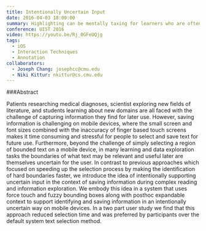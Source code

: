 ```yaml
---
title: Intentionally Uncertain Input
date: 2016-04-03 18:00:00
summary: Highlighting can be mentally taxing for learners who are often unsure about how much information they needed to include. We introduce the idea of intentionally uncertain input in the context of highlighting on mobile devices. We present a system that uses force touch and fuzzy bounding boxes to support saving information while users are uncertain about where to highlight.
conference: UIST 2016
video: https://youtu.be/Rj_0GFeUQjg
tags:
  - iOS
  - Interaction Techniques
  - Annotation
collaborators:
  - Joseph Chang: josephcc@cmu.edu 
  - Niki Kittur: nkittur@cs.cmu.edu
---
```


###Abstract

Patients researching medical diagnoses, scientist exploring new fields of literature, and students learning about new domains are all faced with the challenge of capturing information they find for later use. However, saving information is challenging on mobile devices, where the small screen and font sizes combined with the inaccuracy of finger based touch screens makes it time consuming and stressful for people to select and save text for future use. Furthermore, beyond the challenge of simply selecting a region of bounded text on a mobile device, in many learning and data exploration tasks the boundaries of what text may be relevant and useful later are themselves uncertain for the user. In contrast to previous approaches which focused on speeding up the selection process by making the identification of hard boundaries faster, we introduce the idea of intentionally supporting uncertain input in the context of saving information during complex reading and information exploration. We embody this idea in a system that uses force touch and fuzzy bounding boxes along with posthoc expandable context to support identifying and saving information in an intentionally uncertain way on mobile devices. In a two part user study we find that this approach reduced selection time and was preferred by participants over the default system text selection method.

